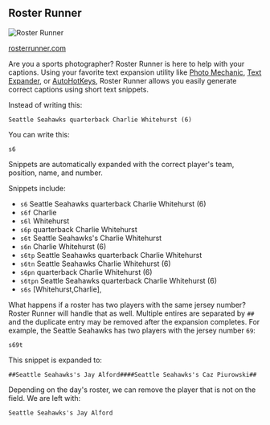 Roster Runner
-------------
![Roster Runner](https://github.com/huntca/roster-runner/raw/master/screens/index.png)

[rosterrunner.com](http://rosterrunner.com)

Are you a sports photographer? Roster Runner is here to help with your captions.
Using your favorite text expansion utility like
[Photo Mechanic](http://www.camerabits.com/site),
[Text Expander](http://www.smilesoftware.com/TextExpander/),
or [AutoHotKeys](http://www.autohotkey.com/),
Roster Runner allows you easily generate correct captions using short text
snippets.

Instead of writing this:

    Seattle Seahawks quarterback Charlie Whitehurst (6)

You can write this:

    s6

Snippets are automatically expanded with the correct player's team, position,
name, and number.

Snippets include:

  - `s6` Seattle Seahawks quarterback Charlie Whitehurst (6)
  - `s6f` Charlie
  - `s6l` Whitehurst
  - `s6p` quarterback Charlie Whitehurst
  - `s6t` Seattle Seahawks's Charlie Whitehurst
  - `s6n` Charlie Whitehurst (6)
  - `s6tp` Seattle Seahawks quarterback Charlie Whitehurst
  - `s6tn` Seattle Seahawks Charlie Whitehurst (6)
  - `s6pn` quarterback Charlie Whitehurst (6)
  - `s6tpn` Seattle Seahawks quarterback Charlie Whitehurst (6)
  - `s6s` [Whitehurst,Charlie],

What happens if a roster has two players with the same jersey number? Roster
Runner will handle that as well. Multiple entires are separated by `##` and
the duplicate entry may be removed after the expansion completes. For example,
the Seattle Seahawks has two players with the jersey number `69`:

    s69t

This snippet is expanded to:

    ##Seattle Seahawks's Jay Alford####Seattle Seahawks's Caz Piurowski##

Depending on the day's roster, we can remove the player that is not on the field.
We are left with:

    Seattle Seahawks's Jay Alford
